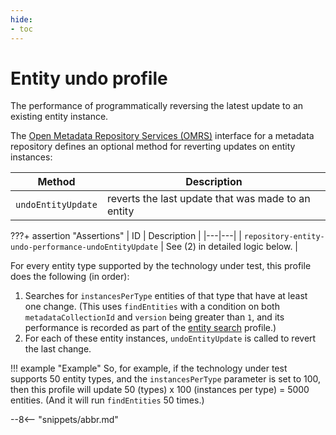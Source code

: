 ```yaml
---
hide:
- toc
---
```


<!-- SPDX-License-Identifier: CC-BY-4.0 -->
<!-- Copyright Contributors to the Egeria project. -->

# Entity undo profile

The performance of programmatically reversing the latest update to an existing entity instance.

The [Open Metadata Repository Services (OMRS)](/egeria-docs/services/omrs) interface for a metadata
repository defines an optional method for reverting updates on entity instances:

| Method | Description |
|---|---|
| `undoEntityUpdate` | reverts the last update that was made to an entity |

???+ assertion "Assertions"
    | ID | Description |
    |---|---|
    | `repository-entity-undo-performance-undoEntityUpdate` | See (2) in detailed logic below. |

For every entity type supported by the technology under test, this profile does the following (in order):

1. Searches for `instancesPerType` entities of that type that have at least one change. (This uses `findEntities` with a
   condition on both `metadataCollectionId` and `version` being greater than `1`, and its performance is recorded as
   part of the [entity search](entity-search.md) profile.)
1. For each of these entity instances, `undoEntityUpdate` is called to revert the last change.

!!! example "Example"
    So, for example, if the technology under test supports 50 entity types, and the `instancesPerType` parameter is
    set to 100, then this profile will update 50 (types) x 100 (instances per type) = 5000
    entities. (And it will run `findEntities` 50 times.)

--8<-- "snippets/abbr.md"
